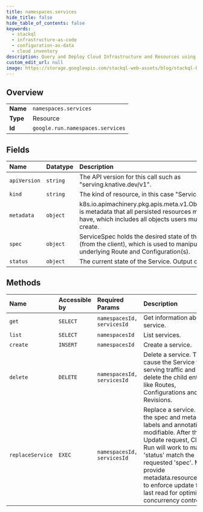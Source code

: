 ```yaml
---
title: namespaces.services
hide_title: false
hide_table_of_contents: false
keywords:
  - stackql
  - infrastructure-as-code
  - configuration-as-data
  - cloud inventory
description: Query and Deploy Cloud Infrastructure and Resources using SQL
custom_edit_url: null
image: https://storage.googleapis.com/stackql-web-assets/blog/stackql-blog-post-featured-image.png
---
```

  
    

## Overview
<table><tbody>
<tr><td><b>Name</b></td><td><code>namespaces.services</code></td></tr>
<tr><td><b>Type</b></td><td>Resource</td></tr>
<tr><td><b>Id</b></td><td><code>google.run.namespaces.services</code></td></tr>
</tbody></table>

## Fields
| Name | Datatype | Description |
|:-----|:---------|:------------|
| `apiVersion` | `string` | The API version for this call such as "serving.knative.dev/v1". |
| `kind` | `string` | The kind of resource, in this case "Service". |
| `metadata` | `object` | k8s.io.apimachinery.pkg.apis.meta.v1.ObjectMeta is metadata that all persisted resources must have, which includes all objects users must create. |
| `spec` | `object` | ServiceSpec holds the desired state of the Route (from the client), which is used to manipulate the underlying Route and Configuration(s). |
| `status` | `object` | The current state of the Service. Output only. |
## Methods
| Name | Accessible by | Required Params | Description |
|:-----|:--------------|:----------------|:------------|
| `get` | `SELECT` | `namespacesId, servicesId` | Get information about a service. |
| `list` | `SELECT` | `namespacesId` | List services. |
| `create` | `INSERT` | `namespacesId` | Create a service. |
| `delete` | `DELETE` | `namespacesId, servicesId` | Delete a service. This will cause the Service to stop serving traffic and will delete the child entities like Routes, Configurations and Revisions. |
| `replaceService` | `EXEC` | `namespacesId, servicesId` | Replace a service. Only the spec and metadata labels and annotations are modifiable. After the Update request, Cloud Run will work to make the 'status' match the requested 'spec'. May provide metadata.resourceVersion to enforce update from last read for optimistic concurrency control. |
